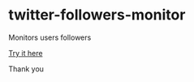 # twitter-followers-monitor
Monitors users followers

[Try it here](https://twitter-followers-monitor.herokuapp.com/)

Thank you